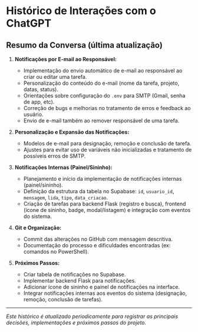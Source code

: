 # Histórico de Interações com o ChatGPT

## Resumo da Conversa (última atualização)

1. **Notificações por E-mail ao Responsável:**
   - Implementação do envio automático de e-mail ao responsável ao criar ou editar uma tarefa.
   - Personalização do conteúdo do e-mail (nome da tarefa, projeto, datas, status).
   - Orientações sobre configuração do `.env` para SMTP (Gmail, senha de app, etc).
   - Correção de bugs e melhorias no tratamento de erros e feedback ao usuário.
   - Envio de e-mail também ao remover responsável de uma tarefa.

2. **Personalização e Expansão das Notificações:**
   - Modelos de e-mail para designação, remoção e conclusão de tarefa.
   - Ajustes para evitar uso de variáveis não inicializadas e tratamento de possíveis erros de SMTP.

3. **Notificações Internas (Painel/Sininho):**
   - Planejamento e início da implementação de notificações internas (painel/sininho).
   - Definição da estrutura da tabela no Supabase: `id`, `usuario_id`, `mensagem`, `lida`, `tipo`, `data_criacao`.
   - Criação de tarefas para backend Flask (registro e busca), frontend (ícone de sininho, badge, modal/listagem) e integração com eventos do sistema.

4. **Git e Organização:**
   - Commit das alterações no GitHub com mensagem descritiva.
   - Documentação do processo e dificuldades encontradas (ex: comandos no PowerShell).

5. **Próximos Passos:**
   - Criar tabela de notificações no Supabase.
   - Implementar backend Flask para notificações.
   - Adicionar ícone de sininho e painel de notificações na interface.
   - Integrar notificações internas aos eventos do sistema (designação, remoção, conclusão de tarefas).

---

*Este histórico é atualizado periodicamente para registrar as principais decisões, implementações e próximos passos do projeto.* 